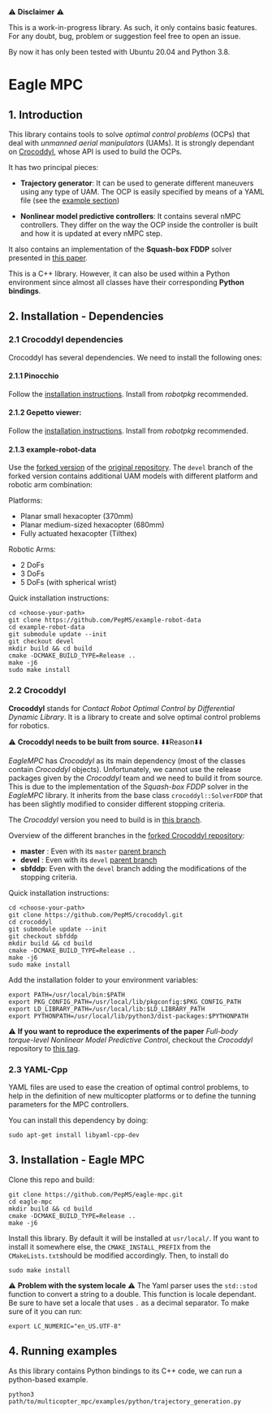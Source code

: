 :warning: **Disclaimer** :warning:

This is a work-in-progress library. As such, it only contains basic features. For any doubt, bug, problem or suggestion feel free to open an issue.

By now it has only been tested with Ubuntu 20.04 and Python 3.8.

# Eagle MPC
## 1. Introduction
This library contains tools to solve *optimal control problems* (OCPs) that deal with *unmanned aerial manipulators* (UAMs).
It is strongly dependant on [Crocoddyl](https://github.com/loco-3d/crocoddyl), whose API is used to build the OCPs.

It has two principal pieces:
- **Trajectory generator**: It can be used to generate different maneuvers using any type of UAM. The OCP is easily specified by means of a YAML file (see the [example section](#examples))

- **Nonlinear model predictive controllers**: It contains several nMPC controllers. They differ on the way the OCP inside the controller is built and how it is updated at every nMPC step.

It also contains an implementation of the **Squash-box FDDP** solver presented in [this paper](http://www.iri.upc.edu/files/scidoc/2352-Squash-box-feasibility-driven-differential-dynamic-programming.pdf).

This is a C++ library. However, it can also be used within a Python environment since almost all classes have their corresponding **Python bindings**.

## 2. Installation - Dependencies
### 2.1 Crocoddyl dependencies
Crocoddyl has several dependencies. We need to install the following ones:

#### 2.1.1 Pinocchio 
Follow the [installation instructions](https://stack-of-tasks.github.io/pinocchio/download.html). Install from *robotpkg* recommended.

#### 2.1.2 Gepetto viewer: 
Follow the [installation instructions](https://github.com/Gepetto/gepetto-viewer-corba). Install from *robotpkg* recommended.

#### 2.1.3 example-robot-data
Use the [forked version](https://github.com/PepMS/example-robot-data) of the [original repository](https://github.com/Gepetto/example-robot-data). 
The `devel` branch of the forked version contains additional UAM models with different platform and robotic arm combination:

Platforms:
- Planar small hexacopter (370mm)
- Planar medium-sized hexacopter (680mm)
- Fully actuated hexacopter (Tilthex)

Robotic Arms:
- 2 DoFs
- 3 DoFs
- 5 DoFs (with spherical wrist)

Quick installation instructions:
```console
cd <choose-your-path>
git clone https://github.com/PepMS/example-robot-data
cd example-robot-data
git submodule update --init
git checkout devel
mkdir build && cd build
cmake -DCMAKE_BUILD_TYPE=Release ..
make -j6
sudo make install
```

### 2.2 Crocoddyl
**Crocoddyl** stands for *Contact Robot Optimal Control by Differential Dynamic Library*. It is a library to create and solve optimal control problems for robotics.

:warning: **Crocoddyl needs to be built from source.** :arrow_down::arrow_down:Reason:arrow_down::arrow_down:

*EagleMPC* has *Crocoddyl* as its main dependency (most of the classes contain *Crocoddyl* objects). Unfortunately, we cannot use the release packages given by the *Crocoddyl* team and we need to build it from source.
This is due to the implementation of the *Squash-box FDDP* solver in the *EagleMPC* library. 
It inherits from the base class `crocoddyl::SolverFDDP` that has been slightly modified to consider different stopping criteria. 

The *Crocoddyl* version you need to build is in [this branch](https://github.com/PepMS/crocoddyl/tree/sbfddp-v2).

Overview of the different branches in the [forked Crocoddyl repository](https://github.com/PepMS/crocoddyl):
- **master** : Even with its `master` [parent branch](https://github.com/loco-3d/crocoddyl/tree/master)
- **devel** : Even with its `devel` [parent branch](https://github.com/loco-3d/crocoddyl/tree/devel)
- **sbfddp**: Even with the `devel` branch adding the modifications of the stopping criteria.

Quick installation instructions:
```console
cd <choose-your-path>
git clone https://github.com/PepMS/crocoddyl.git
cd crocoddyl
git submodule update --init
git checkout sbfddp
mkdir build && cd build
cmake -DCMAKE_BUILD_TYPE=Release ..
make -j6
sudo make install
```

Add the installation folder to your environment variables:
```console
export PATH=/usr/local/bin:$PATH
export PKG_CONFIG_PATH=/usr/local/lib/pkgconfig:$PKG_CONFIG_PATH
export LD_LIBRARY_PATH=/usr/local/lib:$LD_LIBRARY_PATH
export PYTHONPATH=/usr/local/lib/python3/dist-packages:$PYTHONPATH
```

 ⚠️ **If you want to reproduce the experiments of the paper** *Full-body torque-level Nonlinear Model Predictive Control*, checkout the *Crocoddyl* repository to [this tag](https://github.com/PepMS/crocoddyl/releases/tag/fbtlnmpc_uam).

### 2.3 YAML-Cpp
YAML files are used to ease the creation of optimal control problems, to help in the definition of new multicopter platforms or to define the tunning parameters for the MPC controllers. 

You can install this dependency by doing:
```console
sudo apt-get install libyaml-cpp-dev
```

## 3. Installation - Eagle MPC

Clone this repo and build:
```console
git clone https://github.com/PepMS/eagle-mpc.git
cd eagle-mpc
mkdir build && cd build
cmake -DCMAKE_BUILD_TYPE=Release ..
make -j6
```

Install this library. By default it will be installed at `usr/local/`. If you want to install it somewhere else, the `CMAKE_INSTALL_PREFIX` from the `CMakeLists.txt`should be modified accordingly. Then, to install do
```
sudo make install
```

:warning: **Problem with the system locale** :warning: The Yaml parser uses the `std::stod` function to convert a string to a double. This function is locale dependant. Be sure to have set a locale that uses `.` as a decimal separator. To make sure of it you can run:
```
export LC_NUMERIC="en_US.UTF-8"
```

## <a name="examples"></a> 4. Running examples
As this library contains Python bindings to its C++ code, we can run a python-based example.
```
python3 path/to/multicopter_mpc/examples/python/trajectory_generation.py
```
